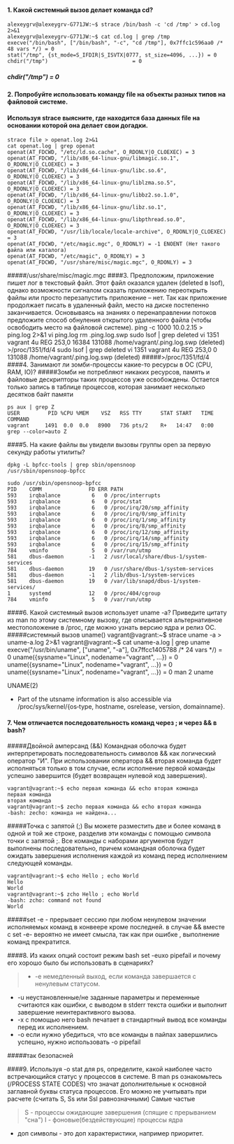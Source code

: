 #### 1. Какой системный вызов делает команда cd?
	alexeygrv@alexeygrv-G771JW:~$ strace /bin/bash -c 'cd /tmp' > cd.log 2>&1 
	alexeygrv@alexeygrv-G771JW:~$ cat cd.log | grep /tmp
	execve("/bin/bash", ["/bin/bash", "-c", "cd /tmp"], 0x7ffc1c596aa0 /* 48 vars */) = 0
	stat("/tmp", {st_mode=S_IFDIR|S_ISVTX|0777, st_size=4096, ...}) = 0
	chdir("/tmp")                           = 0

##### chdir("/tmp") = 0

#### 2. Попробуйте использовать команду file на объекты разных типов на файловой системе.
#### Используя strace выясните, где находится база данных file на основании которой она делает свои догадки.

	strace file > openat.log 2>&1
	cat openat.log | grep openat
	openat(AT_FDCWD, "/etc/ld.so.cache", O_RDONLY|O_CLOEXEC) = 3
	openat(AT_FDCWD, "/lib/x86_64-linux-gnu/libmagic.so.1", O_RDONLY|O_CLOEXEC) = 3
	openat(AT_FDCWD, "/lib/x86_64-linux-gnu/libc.so.6", O_RDONLY|O_CLOEXEC) = 3
	openat(AT_FDCWD, "/lib/x86_64-linux-gnu/liblzma.so.5", O_RDONLY|O_CLOEXEC) = 3
	openat(AT_FDCWD, "/lib/x86_64-linux-gnu/libbz2.so.1.0", O_RDONLY|O_CLOEXEC) = 3
	openat(AT_FDCWD, "/lib/x86_64-linux-gnu/libz.so.1", O_RDONLY|O_CLOEXEC) = 3
	openat(AT_FDCWD, "/lib/x86_64-linux-gnu/libpthread.so.0", O_RDONLY|O_CLOEXEC) = 3
	openat(AT_FDCWD, "/usr/lib/locale/locale-archive", O_RDONLY|O_CLOEXEC) = 3
	openat(AT_FDCWD, "/etc/magic.mgc", O_RDONLY) = -1 ENOENT (Нет такого файла или каталога)
	openat(AT_FDCWD, "/etc/magic", O_RDONLY) = 3
	openat(AT_FDCWD, "/usr/share/misc/magic.mgc", O_RDONLY) = 3
#####/usr/share/misc/magic.mgc
####3. Предположим, приложение пишет лог в текстовый файл. Этот файл оказался удален (deleted в lsof), однако возможности сигналом сказать приложению переоткрыть файлы или просто перезапустить приложение – нет. Так как приложение продолжает писать в удаленный файл, место на диске постепенно заканчивается. Основываясь на знаниях о перенаправлении потоков предложите способ обнуления открытого удаленного файла (чтобы освободить место на файловой системе).
	ping -c 1000 10.0.2.15 > ping.log 2>&1
	vi ping.log
	rm .ping.log.swp 
	sudo lsof | grep deleted
	vi        1351                       vagrant    4u      REG              253,0    16384     131088 /home/vagrant/.ping.log.swp (deleted)
	>/proc/1351/fd/4
	sudo lsof | grep deleted
	vi        1351                       vagrant    4u      REG              253,0        0     131088 /home/vagrant/.ping.log.swp (deleted)
#####>/proc/1351/fd/4
####4. Занимают ли зомби-процессы какие-то ресурсы в ОС (CPU, RAM, IO)?
#####Зомби не потребляют никаких ресурсов, память и файловые дескрипторы таких процессов уже освобождены. Остается только запись в таблице процессов, которая занимает несколько десятков байт памяти

	ps aux | grep Z
	USER         PID %CPU %MEM    VSZ   RSS TTY      STAT START   TIME COMMAND
	vagrant     1491  0.0  0.0   8900   736 pts/2    R+   14:47   0:00 grep --color=auto Z
####5. На какие файлы вы увидели вызовы группы open за первую секунду работы утилиты?

	dpkg -L bpfcc-tools | grep sbin/opensnoop
	/usr/sbin/opensnoop-bpfcc

	sudo /usr/sbin/opensnoop-bpfcc
	PID    COMM               FD ERR PATH
	593    irqbalance          6   0 /proc/interrupts
	593    irqbalance          6   0 /proc/stat
	593    irqbalance          6   0 /proc/irq/20/smp_affinity
	593    irqbalance          6   0 /proc/irq/0/smp_affinity
	593    irqbalance          6   0 /proc/irq/1/smp_affinity
	593    irqbalance          6   0 /proc/irq/8/smp_affinity
	593    irqbalance          6   0 /proc/irq/12/smp_affinity
	593    irqbalance          6   0 /proc/irq/14/smp_affinity
	593    irqbalance          6   0 /proc/irq/15/smp_affinity
	784    vminfo              5   0 /var/run/utmp
	581    dbus-daemon        -1   2 /usr/local/share/dbus-1/system-services
	581    dbus-daemon        19   0 /usr/share/dbus-1/system-services
	581    dbus-daemon        -1   2 /lib/dbus-1/system-services
	581    dbus-daemon        19   0 /var/lib/snapd/dbus-1/system-services/
	1      systemd            12   0 /proc/404/cgroup
	784    vminfo              5   0 /var/run/utmp
####6. Какой системный вызов использует uname -a? Приведите цитату из man по этому системному вызову, где описывается альтернативное местоположение в /proc, где можно узнать версию ядра и релиз ОС.
#####системный вызов uname()
	vagrant@vagrant:~$ strace uname -a > uname-a.log 2>&1
	vagrant@vagrant:~$ cat uname-a.log | grep uname
	execve("/usr/bin/uname", ["uname", "-a"], 0x7ffcc1405788 /* 24 vars */) = 0
	uname({sysname="Linux", nodename="vagrant", ...}) = 0
	uname({sysname="Linux", nodename="vagrant", ...}) = 0
	uname({sysname="Linux", nodename="vagrant", ...}) = 0
man 2 uname

UNAME(2)  
- Part of the utsname information is also  accessible  via  /proc/sys/kernel/{os‐type, hostname, osrelease, version, domainname}.

#### 7. Чем отличается последовательность команд через ; и через && в bash?

#####Двойной амперсанд (&&) 
Командная оболочка будет интерпретировать последовательность символов && как логический оператор "И". При использовании оператора && вторая команда будет исполняться только в том случае, если исполнение первой команды успешно завершится (будет возвращен нулевой код завершения).

	vagrant@vagrant:~$ echo первая команда && echo вторая команда
	первая команда
	вторая команда
	vagrant@vagrant:~$ zecho первая команда && echo вторая команда
	-bash: zecho: команда не найдена...

#####Точка с запятой (;)
Вы можете разместить две и более команд в одной и той же строке, разделив эти команды с помощью символа точки с запятой ;. Все команды с наборами аргументов будут выполнены последовательно, причем командная оболочка будет ожидать завершения исполнения каждой из команд перед исполнением следующей команды.

	vagrant@vagrant:~$ echo Hello ; echo World
	Hello
	World
	vagrant@vagrant:~$ zcho Hello ; echo World
	-bash: zcho: command not found
	World

#####set -e - прерывает сессию при любом ненулевом значении исполняемых команд в конвеере кроме последней.
в случае &&  вместе с set -e- вероятно не имеет смысла, так как при ошибке , выполнение команд прекратится.

####8. Из каких опций состоит режим bash set -euxo pipefail и почему его хорошо было бы использовать в сценариях? 
> - -e  немедленный выход, если команда завершается с ненулевым статусом.
- -u  неустановленные/не заданные параметры и переменные считаются как ошибки, с выводом в stderr текста ошибки и выполнит завершение неинтерактивного вызова.
- -x  с помощью него bash печатает в стандартный вывод все команды перед их исполнением.
- -o  если нужно убедиться, что все команды в пайпах завершились успешно, нужно использовать -o pipefail

#####так безопасней

####9. Используя -o stat для ps, определите, какой наиболее часто встречающийся статус у процессов в системе. В man ps ознакомьтесь (/PROCESS STATE CODES) что значат дополнительные к основной заглавной буквы статуса процессов. Его можно не учитывать при расчете (считать S, Ss или Ssl равнозначными) 
Самые частые
> S - процессы ожидающие завершения (спящие с прерыванием "сна")
I - фоновые(бездействующие) процессы ядра

- доп символы - это доп характеристики, например приоритет.
